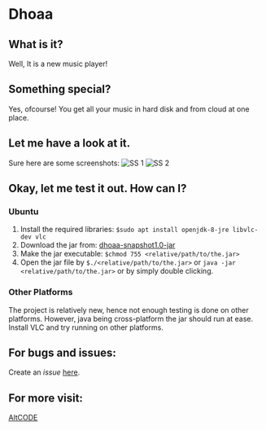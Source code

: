  # Dhoaa
## What is it?
 Well, It is a new music player!
 ## Something special?
  Yes, ofcourse! You get all your music in hard disk and from cloud at one place.
 ## Let me have a look at it.
Sure here are some screenshots:
![SS 1](https://github.com/sarkar4540/dhoaa/raw/release/Screenshot%20from%202017-11-23%2008-12-36.png)
![SS 2](https://github.com/sarkar4540/dhoaa/raw/release/Screenshot%20from%202017-11-23%2008-13-25.png)
 ## Okay, let me test it out. How can I?
 ### Ubuntu
 1. Install the required libraries: `$sudo apt install openjdk-8-jre libvlc-dev vlc`
 2. Download the jar from: [dhoaa-snapshot1.0-jar](https://github.com/altcode-india/dhoaa/blob/release/Dhoaa-1.0-SNAPSHOT.jar?raw=true)  
 3. Make the jar executable: `$chmod 755 <relative/path/to/the.jar>`
 4. Open the jar file by `$./<relative/path/to/the.jar>` or `java -jar <relative/path/to/the.jar>` or by simply double clicking.
 ### Other Platforms
 The project is relatively new, hence not enough testing is done on other platforms. However, java being cross-platform the jar  should run at ease.
 Install VLC and try running on other platforms.
 ## For bugs and issues:
 Create an _issue_ [here](https://github.com/altcode-india/dhoaa/issues).
 ## For more visit:
 [AltCODE](http://www.altcode.in)
